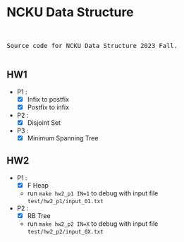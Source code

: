 # NCKU Data Structure

<pre>

    
Source code for NCKU Data Structure 2023 Fall.

</pre>

## HW1
- P1 : 
    - [x] Infix to postfix
    - [x] Postfix to infix
- P2 :
    - [x] Disjoint Set
- P3 :
    - [x] Minimum Spanning Tree

## HW2
- P1 : 
    - [x] F Heap
    - run `make hw2_p1 IN=1` to debug with input file `test/hw2_p1/input_01.txt`
- P2 :
    - [x] RB Tree
    - run `make hw2_p2 IN=X` to debug with input file `test/hw2_p2/input_0X.txt`